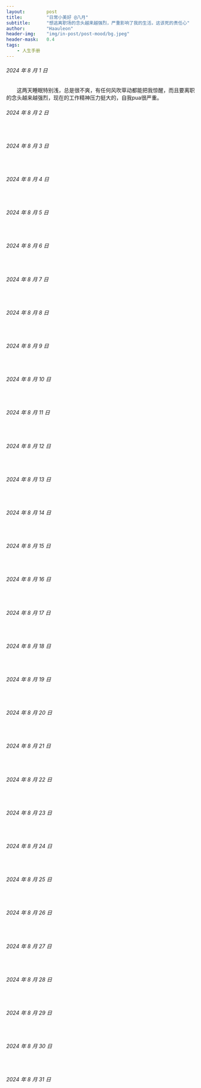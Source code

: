 ```yaml
---
layout:        post
title:         "日常小美好 @八月"
subtitle:      "想逃离职场的念头越来越强烈，严重影响了我的生活，这该死的责任心"
author:        "Haauleon"
header-img:    "img/in-post/post-mood/bg.jpeg"
header-mask:   0.4
tags:
    - 人生手册
---
```


###### 2024 年 8 月 1 日
&emsp;&emsp;这两天睡眠特别浅，总是很不爽，有任何风吹草动都能把我惊醒，而且要离职的念头越来越强烈，现在的工作精神压力挺大的，自我pua很严重。

###### 2024 年 8 月 2 日
&emsp;&emsp;

###### 2024 年 8 月 3 日
&emsp;&emsp;

###### 2024 年 8 月 4 日
&emsp;&emsp;

###### 2024 年 8 月 5 日
&emsp;&emsp;

###### 2024 年 8 月 6 日
&emsp;&emsp;

###### 2024 年 8 月 7 日
&emsp;&emsp;

###### 2024 年 8 月 8 日
&emsp;&emsp;

###### 2024 年 8 月 9 日
&emsp;&emsp;

###### 2024 年 8 月 10 日
&emsp;&emsp;

###### 2024 年 8 月 11 日
&emsp;&emsp;

###### 2024 年 8 月 12 日
&emsp;&emsp;

###### 2024 年 8 月 13 日
&emsp;&emsp;

###### 2024 年 8 月 14 日
&emsp;&emsp;

###### 2024 年 8 月 15 日
&emsp;&emsp;

###### 2024 年 8 月 16 日
&emsp;&emsp;

###### 2024 年 8 月 17 日
&emsp;&emsp;

###### 2024 年 8 月 18 日
&emsp;&emsp;

###### 2024 年 8 月 19 日
&emsp;&emsp;

###### 2024 年 8 月 20 日
&emsp;&emsp;

###### 2024 年 8 月 21 日
&emsp;&emsp;

###### 2024 年 8 月 22 日
&emsp;&emsp;

###### 2024 年 8 月 23 日
&emsp;&emsp;

###### 2024 年 8 月 24 日
&emsp;&emsp;

###### 2024 年 8 月 25 日
&emsp;&emsp;

###### 2024 年 8 月 26 日
&emsp;&emsp;

###### 2024 年 8 月 27 日
&emsp;&emsp;

###### 2024 年 8 月 28 日
&emsp;&emsp;

###### 2024 年 8 月 29 日
&emsp;&emsp;

###### 2024 年 8 月 30 日
&emsp;&emsp;

###### 2024 年 8 月 31 日
&emsp;&emsp;
